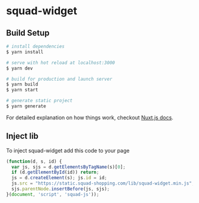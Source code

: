 # squad-widget

>

## Build Setup

``` bash
# install dependencies
$ yarn install

# serve with hot reload at localhost:3000
$ yarn dev

# build for production and launch server
$ yarn build
$ yarn start

# generate static project
$ yarn generate
```

For detailed explanation on how things work, checkout [Nuxt.js docs](https://nuxtjs.org).

## Inject lib

To inject squad-widget add this code to your page

```javascript
(function(d, s, id) {
  var js, sjs = d.getElementsByTagName(s)[0];
  if (d.getElementById(id)) return;
  js = d.createElement(s); js.id = id;
  js.src = "https://static.squad-shopping.com/lib/squad-widget.min.js";
  sjs.parentNode.insertBefore(js, sjs);
}(document, 'script', 'squad-js'));
```
